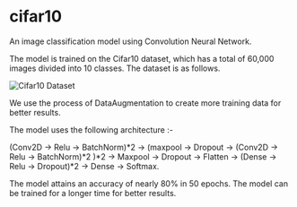 # cifar10

An image classification model using Convolution Neural Network.

The model is trained on the Cifar10 dataset, which has a total of 60,000 images divided into 10 classes.
The dataset is as follows.

![Cifar10 Dataset](https://appliedmachinelearning.files.wordpress.com/2018/03/cifar2.jpg?w=427)

We use the process of DataAugmentation to create more training data for better results.

The model uses the following architecture :-

(Conv2D -> Relu -> BatchNorm)*2 -> (maxpool -> Dropout -> (Conv2D -> Relu -> BatchNorm)*2 )*2 -> Maxpool -> Dropout ->
Flatten -> (Dense -> Relu -> Dropout)*2 ->  Dense -> Softmax.

The model attains an accuracy of nearly 80% in 50 epochs.
The model can be trained for a longer time for better results.
